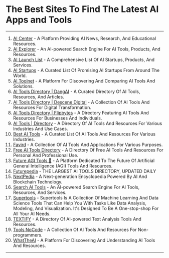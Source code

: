 # The Best Sites To Find The Latest AI Apps and Tools

---

1. [AI Center](https://aicenter.ai/) - A Platform Providing AI News, Research, And Educational Resources.
2. [AI Explorer](https://www.aiexplorer.app/) - An AI-powered Search Engine For AI Tools, Products, And Resources.
3. [AI Launch List](https://ailaunchlist.com/) - A Comprehensive List Of AI Startups, Products, And Services.
4. [AI Startups](https://www.marsx.dev/ai-startups) - A Curated List Of Promising AI Startups From Around The World.
5. [AI Toolnet](https://www.aitoolnet.com/) - A Platform For Discovering And Comparing AI Tools And Solutions.
6. [AI Tools Directory | DangAI](https://dang.ai/) - A Curated Directory Of AI Tools, Resources, And Articles.
7. [AI Tools Directory | Descene Digital](https://descenedigital.com/aitoolsdirectory/) - A Collection Of AI Tools And Resources For Digital Transformation.
8. [AI Tools Directory | Flipbytes](https://www.flipbytes.com/tools/) - A Directory Featuring AI Tools And Resources For Businesses And Individuals.
9. [AI Tools | Directory](https://www.aitools.directory/) - A Directory Of AI Tools And Resources For Various Industries And Use Cases.
10. [Best AI Tools](https://draeno.io/) - A Curated List Of AI Tools And Resources For Various Industries.
11. [Favird](https://favird.com/l/ai-tools-and-applications) - A Collection Of AI Tools And Applications For Various Purposes.
12. [Free AI Tools Directory](https://free-ai-tools-directory.com/) - A Directory Of Free AI Tools And Resources For Personal And Professional Use.
13. [Future AGI Tools 🤖](Https://www.futureagitools.com/) - A Platform Dedicated To The Future Of Artificial General Intelligence (AGI) Tools And Resources.
14. [Futurepedia](https://www.futurepedia.io/) - THE LARGEST AI TOOLS DIRECTORY, UPDATED DAILY
15. [NextPedia](https://www.nextpedia.io/) - A Next-generation Encyclopedia Powered By AI And Blockchain Technology.
16. [Search AI Tools](https://ai-search.io/) - An AI-powered Search Engine For AI Tools, Resources, And Services.
17. [Supertools](https://supertools.therundown.ai/) - Supertools Is A Collection Of Machine Learning And Data Science Tools That Can Help You With Tasks Like Data Analysis, Modeling, And Visualization. It's Designed To Be A One-stop-shop For All Your AI Needs.
18. [TEXTIFY](https://textify.ai/directory/) - A Directory Of AI-powered Text Analysis Tools And Resources.
19. [Tools NoCode](https://www.toolsnocode.com/ai) - A Collection Of AI Tools And Resources For Non-programmers.
20. [WhatTheAI](https://whattheai.tech/) - A Platform For Discovering And Understanding AI Tools And Resources.

---